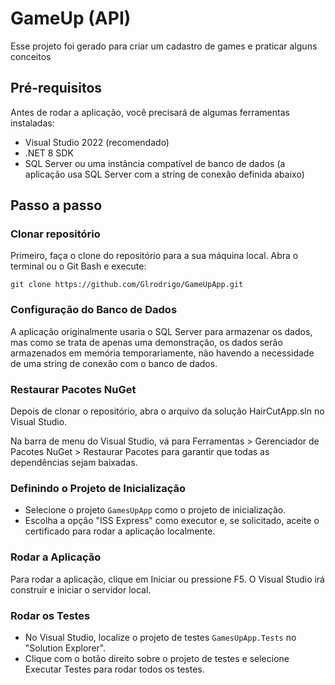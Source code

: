 # GameUp (API)
Esse projeto foi gerado para criar um cadastro de games e praticar alguns conceitos

## Pré-requisitos
Antes de rodar a aplicação, você precisará de algumas ferramentas instaladas:

- Visual Studio 2022 (recomendado)
- .NET 8 SDK
- SQL Server ou uma instância compatível de banco de dados (a aplicação usa SQL Server com a string de conexão definida abaixo)

## Passo a passo
### Clonar repositório
Primeiro, faça o clone do repositório para a sua máquina local. Abra o terminal ou o Git Bash e execute:

`git clone https://github.com/Glrodrigo/GameUpApp.git`

### Configuração do Banco de Dados
A aplicação originalmente usaria o SQL Server para armazenar os dados, mas como se trata de apenas uma demonstração, os dados serão armazenados em memória temporariamente, não havendo a necessidade de uma string de conexão com o banco de dados.

### Restaurar Pacotes NuGet
Depois de clonar o repositório, abra o arquivo da solução HairCutApp.sln no Visual Studio.

Na barra de menu do Visual Studio, vá para Ferramentas > Gerenciador de Pacotes NuGet > Restaurar Pacotes para garantir que todas as dependências sejam baixadas.

### Definindo o Projeto de Inicialização
- Selecione o projeto `GamesUpApp` como o projeto de inicialização.
- Escolha a opção "ISS Express" como executor e, se solicitado, aceite o certificado para rodar a aplicação localmente.

### Rodar a Aplicação
Para rodar a aplicação, clique em Iniciar ou pressione F5. O Visual Studio irá construir e iniciar o servidor local.

### Rodar os Testes
- No Visual Studio, localize o projeto de testes `GamesUpApp.Tests` no "Solution Explorer".
- Clique com o botão direito sobre o projeto de testes e selecione Executar Testes para rodar todos os testes.

